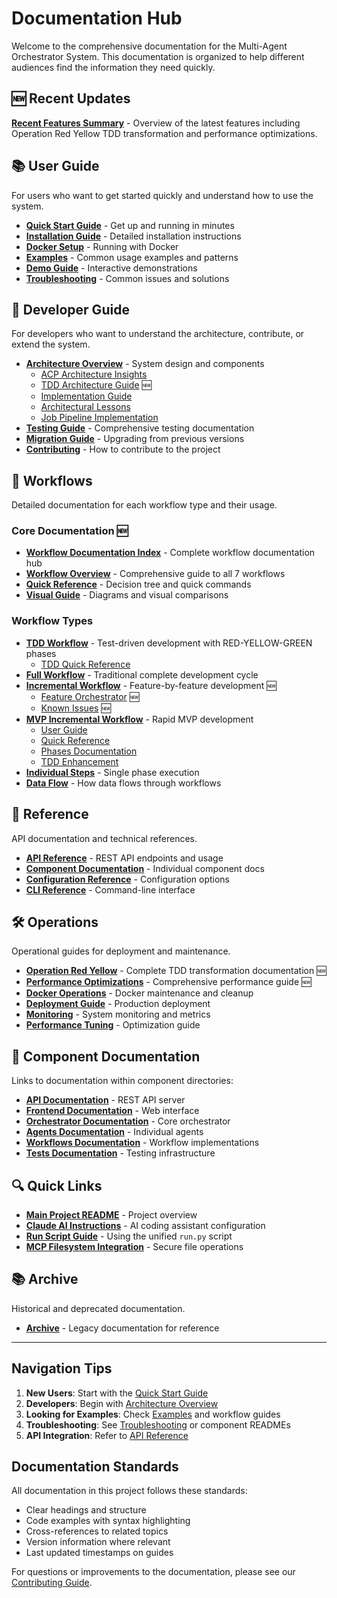 # Documentation Hub

Welcome to the comprehensive documentation for the Multi-Agent Orchestrator System. This documentation is organized to help different audiences find the information they need quickly.

## 🆕 Recent Updates

**[Recent Features Summary](recent-features-summary.md)** - Overview of the latest features including Operation Red Yellow TDD transformation and performance optimizations.

## 📚 User Guide

For users who want to get started quickly and understand how to use the system.

- **[Quick Start Guide](user-guide/quick-start.md)** - Get up and running in minutes
- **[Installation Guide](user-guide/installation.md)** - Detailed installation instructions
- **[Docker Setup](user-guide/docker-setup.md)** - Running with Docker
- **[Examples](user-guide/examples.md)** - Common usage examples and patterns
- **[Demo Guide](user-guide/demo-guide.md)** - Interactive demonstrations
- **[Troubleshooting](user-guide/troubleshooting.md)** - Common issues and solutions

## 🔧 Developer Guide

For developers who want to understand the architecture, contribute, or extend the system.

- **[Architecture Overview](developer-guide/architecture/README.md)** - System design and components
  - [ACP Architecture Insights](developer-guide/architecture/acp-insights.md)
  - [TDD Architecture Guide](developer-guide/architecture/tdd-architecture.md) 🆕
  - [Implementation Guide](developer-guide/architecture/implementation-guide.md)
  - [Architectural Lessons](developer-guide/architecture/lessons-learned.md)
  - [Job Pipeline Implementation](developer-guide/architecture/job-pipeline.md)
- **[Testing Guide](developer-guide/testing-guide.md)** - Comprehensive testing documentation
- **[Migration Guide](developer-guide/migration-guide.md)** - Upgrading from previous versions
- **[Contributing](developer-guide/contributing.md)** - How to contribute to the project

## 🔄 Workflows

Detailed documentation for each workflow type and their usage.

### Core Documentation 🆕
- **[Workflow Documentation Index](workflows/index.md)** - Complete workflow documentation hub
- **[Workflow Overview](workflows/WORKFLOW_OVERVIEW.md)** - Comprehensive guide to all 7 workflows
- **[Quick Reference](workflows/WORKFLOW_QUICK_REFERENCE.md)** - Decision tree and quick commands
- **[Visual Guide](workflows/WORKFLOW_VISUAL_GUIDE.md)** - Diagrams and visual comparisons

### Workflow Types
- **[TDD Workflow](workflows/tdd-workflow.md)** - Test-driven development with RED-YELLOW-GREEN phases
  - [TDD Quick Reference](workflows/tdd-quick-reference.md)
- **[Full Workflow](workflows/full-workflow.md)** - Traditional complete development cycle
- **[Incremental Workflow](workflows/INCREMENTAL_WORKFLOW_GUIDE.md)** - Feature-by-feature development 🆕
  - [Feature Orchestrator](workflows/FEATURE_ORCHESTRATOR_README.md) 🆕
  - [Known Issues](workflows/INCREMENTAL_WORKFLOW_BUGS.md) 🆕
- **[MVP Incremental Workflow](workflows/mvp-incremental/README.md)** - Rapid MVP development
  - [User Guide](workflows/mvp-incremental/user-guide.md)
  - [Quick Reference](workflows/mvp-incremental/quick-reference.md)
  - [Phases Documentation](workflows/mvp-incremental/phases.md)
  - [TDD Enhancement](workflows/mvp-incremental/tdd-enhancement.md)
- **[Individual Steps](workflows/individual-steps.md)** - Single phase execution
- **[Data Flow](workflows/data-flow.md)** - How data flows through workflows

## 📖 Reference

API documentation and technical references.

- **[API Reference](reference/api-reference.md)** - REST API endpoints and usage
- **[Component Documentation](reference/components.md)** - Individual component docs
- **[Configuration Reference](reference/configuration.md)** - Configuration options
- **[CLI Reference](reference/cli-reference.md)** - Command-line interface

## 🛠️ Operations

Operational guides for deployment and maintenance.

- **[Operation Red Yellow](operations/operation-red-yellow.md)** - Complete TDD transformation documentation 🆕
- **[Performance Optimizations](operations/performance-optimizations.md)** - Comprehensive performance guide 🆕
- **[Docker Operations](operations/docker-cleanup.md)** - Docker maintenance and cleanup
- **[Deployment Guide](operations/deployment.md)** - Production deployment
- **[Monitoring](operations/monitoring.md)** - System monitoring and metrics
- **[Performance Tuning](operations/performance.md)** - Optimization guide

## 📁 Component Documentation

Links to documentation within component directories:

- **[API Documentation](/api/README.md)** - REST API server
- **[Frontend Documentation](/frontend/README.md)** - Web interface
- **[Orchestrator Documentation](/orchestrator/README.md)** - Core orchestrator
- **[Agents Documentation](/agents/README.md)** - Individual agents
- **[Workflows Documentation](/workflows/README.md)** - Workflow implementations
- **[Tests Documentation](/tests/README.md)** - Testing infrastructure

## 🔍 Quick Links

- **[Main Project README](../README.md)** - Project overview
- **[Claude AI Instructions](../CLAUDE.md)** - AI coding assistant configuration
- **[Run Script Guide](user-guide/run-script.md)** - Using the unified `run.py` script
- **[MCP Filesystem Integration](mcp-filesystem-integration.md)** - Secure file operations

## 📚 Archive

Historical and deprecated documentation.

- **[Archive](archive/)** - Legacy documentation for reference

---

## Navigation Tips

1. **New Users**: Start with the [Quick Start Guide](user-guide/quick-start.md)
2. **Developers**: Begin with [Architecture Overview](developer-guide/architecture/README.md)
3. **Looking for Examples**: Check [Examples](user-guide/examples.md) and workflow guides
4. **Troubleshooting**: See [Troubleshooting](user-guide/troubleshooting.md) or component READMEs
5. **API Integration**: Refer to [API Reference](reference/api-reference.md)

## Documentation Standards

All documentation in this project follows these standards:
- Clear headings and structure
- Code examples with syntax highlighting
- Cross-references to related topics
- Version information where relevant
- Last updated timestamps on guides

For questions or improvements to the documentation, please see our [Contributing Guide](developer-guide/contributing.md).